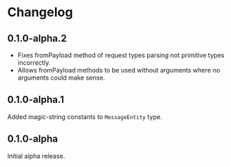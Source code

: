 # Changelog

## 0.1.0-alpha.2

-   Fixes fromPayload method of request types parsing not primitive types incorrectly.
-   Allows fromPayload methods to be used without arguments where no arguments could make sense.

## 0.1.0-alpha.1

Added magic-string constants to `MessageEntity` type.

## 0.1.0-alpha

Initial alpha release.
